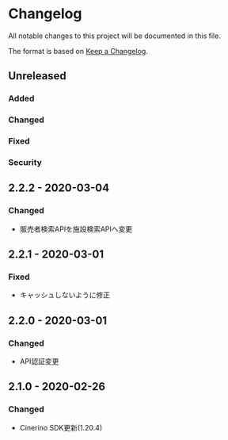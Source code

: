 # Changelog
All notable changes to this project will be documented in this file.

The format is based on [Keep a Changelog](http://keepachangelog.com/).

## Unreleased
### Added

### Changed

### Fixed

### Security

## 2.2.2 - 2020-03-04
### Changed
 - 販売者検索APIを施設検索APIへ変更

## 2.2.1 - 2020-03-01
### Fixed
 - キャッシュしないように修正

## 2.2.0 - 2020-03-01
### Changed
 - API認証変更

## 2.1.0 - 2020-02-26
### Changed
 - Cinerino SDK更新(1.20.4)